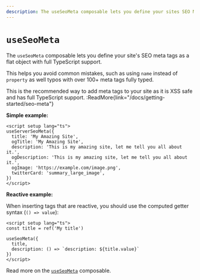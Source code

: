 ```yaml
---
description: The useSeoMeta composable lets you define your sites SEO Meta as a flat object with full TypeScript support
---
```


# `useSeoMeta`

The `useSeoMeta` composable lets you define your site's SEO meta tags as a flat object with full TypeScript support.

This helps you avoid common mistakes, such as using `name` instead of `property` as well typos with over 100+ meta tags fully typed.

This is the recommended way to add meta tags to your site as it is XSS safe and has full TypeScript support.
:ReadMore{link="/docs/getting-started/seo-meta"}

**Simple example:**

```vue [app.vue]
<script setup lang="ts">
useServerSeoMeta({
  title: 'My Amazing Site',
  ogTitle: 'My Amazing Site',
  description: 'This is my amazing site, let me tell you all about it.',
  ogDescription: 'This is my amazing site, let me tell you all about it.',
  ogImage: 'https://example.com/image.png',
  twitterCard: 'summary_large_image',
})
</script>
```

**Reactive example:**

When inserting tags that are reactive, you should use the computed getter syntax (`() => value`):

```vue [app.vue]
<script setup lang="ts">
const title = ref('My title')

useSeoMeta({
  title,
  description: () => `description: ${title.value}`
})
</script>
```

Read more on the [`useSeoMeta`](https://unhead.harlanzw.com/guide/composables/use-seo-meta) composable.